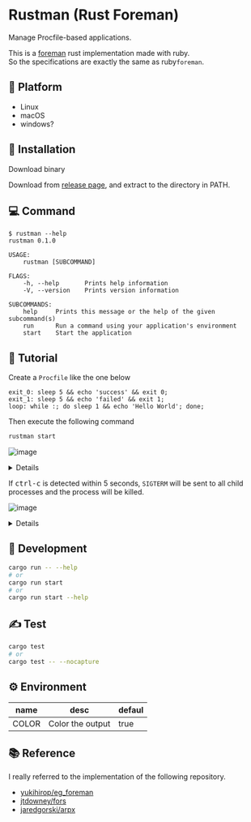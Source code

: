 # Rustman (Rust Foreman)

Manage Procfile-based applications.  

This is a [foreman](https://github.com/ddollar/foreman) rust implementation made with ruby.  
So the specifications are exactly the same as ruby ​​`foreman`.

## 🚉 Platform

- Linux
- macOS
- windows?

## 🦀 Installation

Download binary

Download from [release page](), and extract to the directory in PATH.

## 💻 Command

```
$ rustman --help
rustman 0.1.0

USAGE:
    rustman [SUBCOMMAND]

FLAGS:
    -h, --help       Prints help information
    -V, --version    Prints version information

SUBCOMMANDS:
    help     Prints this message or the help of the given subcommand(s)
    run      Run a command using your application's environment
    start    Start the application
```

## 🚀 Tutorial

Create a `Procfile` like the one below

```
exit_0: sleep 5 && echo 'success' && exit 0;
exit_1: sleep 5 && echo 'failed' && exit 1;
loop: while :; do sleep 1 && echo 'Hello World'; done;
```

Then execute the following command

```bash
rustman start
```

![image](https://user-images.githubusercontent.com/11146767/100380658-9894a380-305a-11eb-9509-30495a39a346.png)

<details>

```bash
$ rustman start
02:44:43 system    | exit_0.1  start at pid: 59658
02:44:43 system    | loop.1    start at pid: 59659
02:44:43 system    | exit_1.1  start at pid: 59660
02:44:44 loop.1    | Hello World
02:44:45 loop.1    | Hello World
02:44:46 loop.1    | Hello World
02:44:47 loop.1    | Hello World
02:44:48 exit_1.1  | failed
02:44:48 exit_0.1  | success
02:44:48 exit_1.1  | exited with code 1
02:44:48 system    | sending SIGTERM for exit_0.1  at pid 59658
02:44:48 system    | sending SIGTERM for loop.1    at pid 59659
02:44:48 exit_0.1  | exited with code 0
02:44:48 system    | sending SIGTERM for loop.1    at pid 59659
02:44:48 loop.1    | terminated by SIGTERM
```

</details>

If <kbd>ctrl-c</kbd> is detected within 5 seconds, `SIGTERM` will be sent to all child processes and the process will be killed.

![image](https://user-images.githubusercontent.com/11146767/100380752-c5e15180-305a-11eb-93ce-125c0002c162.png)

<details>

```
$ ./rustman start
02:46:13 system    | exit_0.1  start at pid: 59892
02:46:13 system    | loop.1    start at pid: 59893
02:46:13 system    | exit_1.1  start at pid: 59891
02:46:14 loop.1    | Hello World
02:46:15 loop.1    | Hello World
02:46:16 loop.1    | Hello World
^C02:46:17 system  | SIGINT received, starting shutdown
02:46:17 system    | sending SIGTERM to all processes
02:46:17 system    | sending SIGTERM for exit_0.1  at pid 59892
02:46:17 system    | sending SIGTERM for loop.1    at pid 59893
02:46:17 system    | sending SIGTERM for exit_1.1  at pid 59891
02:46:17 exit_0.1  | terminated by SIGTERM
02:46:17 loop.1    | terminated by SIGTERM
02:46:17 exit_1.1  | terminated by SIGTERM
```

</details>

## 💪 Development

```bash
cargo run -- --help
# or
cargo run start
# or
cargo run start --help
```

## ✍️ Test

```bash
cargo test
# or
cargo test -- --nocapture
```


## ⚙ Environment

|name|desc|defaul|
|----|----|------|
|COLOR|Color the output|true|

## 📚 Reference

I really referred to the implementation of the following repository.

- [yukihirop/eg_foreman](https://github.com/yukihirop/eg_foreman)
- [jtdowney/fors](https://github.com/jtdowney/fors)
- [jaredgorski/arpx](https://github.com/jaredgorski/arpx)
